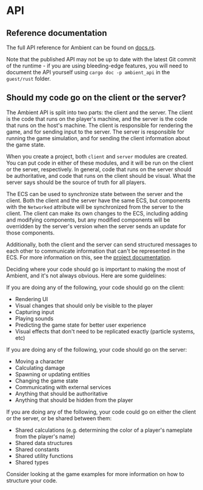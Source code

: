 # API

## Reference documentation

The full API reference for Ambient can be found on [docs.rs](https://docs.rs/ambient_api).

Note that the published API may not be up to date with the latest Git commit of the runtime - if you are using bleeding-edge features, you will need to document the API yourself using `cargo doc -p ambient_api` in the `guest/rust` folder.

## Should my code go on the client or the server?

The Ambient API is split into two parts: the client and the server. The client is the code that runs on the player's machine, and the server is the code that runs on the host's machine. The client is responsible for rendering the game, and for sending input to the server. The server is responsible for running the game simulation, and for sending the client information about the game state.

When you create a project, both `client` and `server` modules are created. You can put code in either of these modules, and it will be run on the client or the server, respectively. In general, code that runs on the server should be authoritative, and code that runs on the client should be visual. What the server says should be the source of truth for all players.

The ECS can be used to synchronize state between the server and the client. Both the client and the server have the same ECS, but components with the `Networked` attribute will be synchronized from the server to the client. The client can make its own changes to the ECS, including adding and modifying components, but any modified components will be overridden by the server's version when the server sends an update for those components.

Additionally, both the client and the server can send structured messages to each other to communicate information that can't be represented in the ECS. For more information on this, see the [project documentation](../reference/project.md#messages--messages).

Deciding where your code should go is important to making the most of Ambient, and it's not always obvious. Here are some guidelines:

If you are doing any of the following, your code should go on the client:

- Rendering UI
- Visual changes that should only be visible to the player
- Capturing input
- Playing sounds
- Predicting the game state for better user experience
- Visual effects that don't need to be replicated exactly (particle systems, etc)

If you are doing any of the following, your code should go on the server:

- Moving a character
- Calculating damage
- Spawning or updating entities
- Changing the game state
- Communicating with external services
- Anything that should be authoritative
- Anything that should be hidden from the player

If you are doing any of the following, your code could go on either the client or the server, or be shared between them:

- Shared calculations (e.g. determining the color of a player's nameplate from the player's name)
- Shared data structures
- Shared constants
- Shared utility functions
- Shared types

Consider looking at the game examples for more information on how to structure your code.

